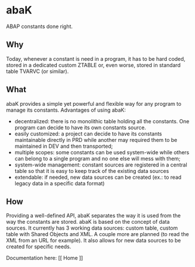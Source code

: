 # abaK

ABAP constants done right.

## Why
Today, whenever a constant is need in a program, it has to be hard coded, stored in a dedicated custom ZTABLE or, even worse, stored in standard table TVARVC (or similar).

## What
abaK provides a simple yet powerful and flexible way for any program to manage its constants. Advantages of using abaK:
- decentralized: there is no monolithic table holding all the constants. One program can decide to have its own constants source.
- easily customized: a project can decide to have its constants maintainable directly in PRD while another may required them to be maintained in DEV and then transported;
- multiple scopes: some constants can be used system-wide while others can belong to a single program and no one else will mess with them;
- system-wide management: constant sources are registered in a central table so that it is easy to keep track of the existing data sources 
- extendable: if needed, new data sources can be created (ex.: to read legacy data in a specific data format)

## How
Providing a well-defined API, abaK separates the way it is used from the way the constants are stored. abaK is based on the concept of data sources. It currently has 3 working data sources: custom table, custom table with Shared Objects and XML. A couple more are planned (to read the XML from an URL for example). It also allows for new data sources to be created for specific needs.

Documentation here: [[ Home ]]

